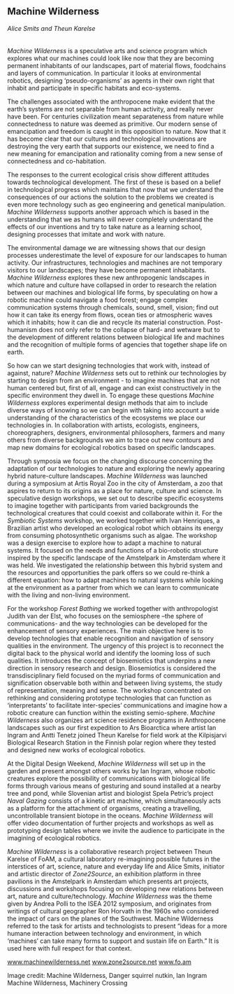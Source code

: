 ## Machine Wilderness
_Alice Smits and Theun Karelse_
<br />
<br />
<br />
_Machine Wilderness_ is a speculative arts and science program which explores what our machines could look like now that they are becoming permanent inhabitants of our landscapes, part of material flows, foodchains and layers of communication. In particular it looks at environmental robotics, designing ‘pseudo-organisms’ as agents in their own right that inhabit and participate in specific habitats and eco-systems.

The challenges associated with the anthropocene make evident that the earth’s systems are not separable from human activity, and really never have been. For centuries civilization meant separateness from nature while connectedness to nature was deemed as primitive. Our modern sense of emancipation and freedom is caught in this opposition to nature. Now that it has become clear that our cultures and technological innovations are destroying the very earth that supports our existence, we need to find a new meaning for emancipation and rationality coming from a new sense of connectedness and co-habitation.

The responses to the current ecological crisis show different attitudes towards technological development. The first of these is based on a belief in technological progress which maintains that now that we understand the consequences of our actions the solution to the problems we created is even more technology such as geo engineering and genetical manipulation. _Machine Wilderness_ supports another approach which is based in the understanding that we as humans will never completely understand the effects of our inventions and try to take nature as a learning school, designing processes that imitate and work with nature. 

The environmental damage we are witnessing shows that our design processes underestimate the level of exposure for our landscapes to human activity. Our infrastructures, technologies and machines are not temporary visitors to our landscapes; they have become permanent inhabitants. _Machine Wilderness_ explores these new anthropogenic landscapes in which nature and culture have collapsed in order to research the relation between our machines and biological life forms, by speculating on how a robotic machine could navigate a food forest; engage complex communication systems through chemicals, sound, smell, vision; find out how it can take its energy from flows, ocean ties or atmospheric waves which it inhabits; how it can die and recycle its material construction. Post-humanism does not only refer to the collapse of hard- and wetware but to the development of different relations between biological life and machines and the recognition of multiple forms of agencies that together shape life on earth.

So how can we start designing technologies that work with, instead of against, nature? _Machine Wilderness_ sets out to rethink our technologies by starting to design from an environment -  to imagine machines that are not human centered but, first of all, engage and can exist constructively in the specific environment they dwell in. To engage these questions _Machine Wilderness_ explores experimental design methods that aim to include diverse ways of knowing so we can begin with taking into account a wide understanding of the characteristics of the ecosystems we place our technologies in. In collaboration with artists, ecologists, engineers, choreographers, designers, environmental philosophers, farmers and many others from diverse backgrounds we aim to trace out new contours and map new domains for ecological robotics based on specific landscapes.

Through symposia we focus on the changing discourse concerning the adaptation of our technologies to nature and exploring the newly appearing hybrid nature-culture landscapes. _Machine Wilderness_ was launched during a symposium at Artis Royal Zoo in the city of Amsterdam, a zoo that aspires to return to its origins as a place for nature, culture and science. In speculative design workshops, we set out to describe specific ecosystems to imagine together with participants from varied backgrounds the technological creatures that could coexist and collaborate within it. For the _Symbiotic Systems_ workshop, we worked together with Ivan Henriques, a Brazilian artist who developed an ecological robot which obtains its energy from consuming photosynthetic organisms such as algae. The workshop was a design exercise to explore how to adapt a machine to natural systems. It focused on the needs and functions of a bio-robotic structure inspired by the specific landscape of the Amstelpark in Amsterdam where it was held. We investigated the relationship between this hybrid system and the resources and opportunities the park offers so we could re-think a different equation: how to adapt machines to natural systems while looking at the environment as a partner from which we can learn to communicate with the living and non-living environment. 

For the workshop _Forest Bathing_ we worked together with anthropologist Judith van der Elst, who focuses on the semiosphere –the sphere of communications- and the way technologies can be developed for the enhancement of sensory experiences. The main objective here is to develop technologies that enable recognition and navigation of sensory qualities in the environment. The urgency of this project is to reconnect the digital back to the physical world and identify the looming loss of such qualities. It introduces the concept of biosemiotics that underpins a new direction in sensory research and design. Biosemiotics is considered the transdisciplinary field focused on the myriad forms of communication and signification observable both within and between living systems, the study of representation, meaning and sense. The workshop concentrated on rethinking and considering prototype technologies that can function as ‘interpretants’ to facilitate inter-species’ communications and imagine how a robotic creature can function within the existing semio-sphere.  _Machine Wilderness_ also organizes art science residence programs in Anthropocene landscapes such as our first expedition to Ars Bioarctica where artist Ian Ingram and Antti Tenetz joined Theun Karelse for field work at the Kilpisjarvi Biological Research Station in the Finnish polar region where they tested and designed new works of ecological robotics.

At the Digital Design Weekend, _Machine Wilderness_ will set up in the garden and present amongst others works by Ian Ingram, whose robotic creatures explore the possibility of communications with biological life forms through various means of gesturing and sound installed at a nearby tree and pond, while Slovenian artist and biologist Spela Petric’s project _Naval Gazing_ consists of  a kinetic art machine, which simultaneously acts as a platform for the attachment of organisms, creating a travelling, uncontrollable transient biotope in the oceans. _Machine Wilderness_ will offer video documentation of further projects and workshops as well as prototyping design tables where we invite the audience to participate in the imagining of ecological robotics.

_Machine Wilderness_ is a collaborative research project between Theun Karelse of FoAM, a cultural laboratory re-imagining possible futures in the interstices of art, science, nature and everyday life and Alice Smits, initiator and artistic director of _Zone2Source_, an exhibition platform in three pavilions in the Amstelpark in Amsterdam which presents art projects, discussions and workshops focusing on developing new relations between art, nature and culture/technology. _Machine Wilderness_ was the theme given by Andrea Polli to the ISEA 2012 symposium, and originates from writings of cultural geographer Ron Horvath in the 1960s who considered the impact of cars on the planes of the Southwest. Machine Wilderness referred to the task for artists and technologists to present “ideas for a more humane interaction between technology and environment, in which ‘machines’ can take many forms to support and sustain life on Earth.” It is used here with full respect for that context.

www.machinewilderness.net
www.zone2source.net
www.fo.am

Image credit:
Machine Wilderness, Danger squirrel nutkin, Ian Ingram
Machine Wilderness, Machinery Crossing
